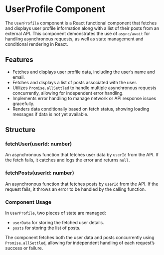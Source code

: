 # UserProfile Component

The `UserProfile` component is a React functional component that fetches and displays user profile information along with a list of their posts from an external API. This component demonstrates the use of `async/await` for handling asynchronous requests, as well as state management and conditional rendering in React.

## Features

- Fetches and displays user profile data, including the user’s name and email.
- Fetches and displays a list of posts associated with the user.
- Utilizes `Promise.allSettled` to handle multiple asynchronous requests concurrently, allowing for independent error handling.
- Implements error handling to manage network or API response issues gracefully.
- Renders data conditionally based on fetch status, showing loading messages if data is not yet available.

## Structure

### fetchUser(userId: number)
An asynchronous function that fetches user data by `userId` from the API. If the fetch fails, it catches and logs the error and returns `null`.

### fetchPosts(userId: number)
An asynchronous function that fetches posts by `userId` from the API. If the request fails, it throws an error to be handled by the calling function.

### Component Usage

In `UserProfile`, two pieces of state are managed:
- `userData` for storing the fetched user details.
- `posts` for storing the list of posts.

The component fetches both the user data and posts concurrently using `Promise.allSettled`, allowing for independent handling of each request’s success or failure.

